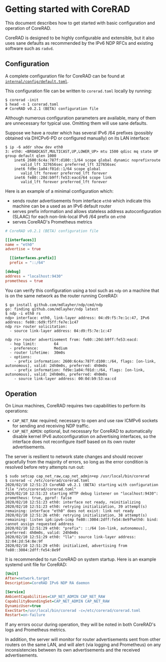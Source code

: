 # Getting started with CoreRAD

This document describes how to get started with basic configuration and
operation of CoreRAD.

CoreRAD is designed to be highly configurable and extensible, but it also uses
sane defaults as recommended by the IPv6 NDP RFCs and existing software such
as `radvd`.

## Configuration

A complete configuration file for CoreRAD can be found at [`internal/config/default.toml`](https://github.com/mdlayher/corerad/blob/master/internal/config/default.toml).

This configuration file can be written to `corerad.toml` locally by running:

```text
$ corerad -init
$ head -n 1 corerad.toml
# CoreRAD v0.2.1 (BETA) configuration file
```

Although numerous configuration parameters are available, many of them are
unnecessary for typical use. Omitting them will use sane defaults.

Suppose we have a router which has several IPv6 /64 prefixes (possibly obtained
via DHCPv6-PD or configured manually) on its LAN interface:

```
$ ip -6 addr show dev eth0
3: eth0: <BROADCAST,MULTICAST,UP,LOWER_UP> mtu 1500 qdisc mq state UP group default qlen 1000
    inet6 2600:6c4a:787f:d100::1/64 scope global dynamic noprefixroute
       valid_lft 327656sec preferred_lft 327656sec
    inet6 fd9e:1a04:f01d::1/64 scope global
       valid_lft forever preferred_lft forever
    inet6 fe80::20d:b9ff:fe53:eacd/64 scope link
       valid_lft forever preferred_lft forever
```

Here is an example of a minimal configuration which:

- sends router advertisements from interface `eth0` which indicate this machine
  can be a used as an IPv6 default router
- serves prefix information and allows stateless address autoconfiguration
  (SLAAC) for each non-link-local IPv6 /64 prefix on `eth0`
- serves CoreRAD's Prometheus metrics

```toml
# CoreRAD v0.2.1 (BETA) configuration file

[[interfaces]]
name = "eth0"
advertise = true

  [[interfaces.prefix]]
  prefix = "::/64"

[debug]
address = "localhost:9430"
prometheus = true
```

You can verify this configuration using a tool such as `ndp` on a machine that
is on the same network as the router running CoreRAD:

```text
$ go install github.com/mdlayher/ndp/cmd/ndp
go: finding github.com/mdlayher/ndp latest
$ ndp -i eth0 rs
ndp> interface: eth0, link-layer address: 04:d9:f5:7e:1c:47, IPv6 address: fe80::6d9:f5ff:fe7e:1c47
ndp rs> router solicitation:
  - source link-layer address: 04:d9:f5:7e:1c:47

ndp rs> router advertisement from: fe80::20d:b9ff:fe53:eacd:
  - hop limit:        64
  - preference:       Medium
  - router lifetime:  30m0s
  - options:
    - prefix information: 2600:6c4a:787f:d100::/64, flags: [on-link, autonomous], valid: 24h0m0s, preferred: 4h0m0s
    - prefix information: fd9e:1a04:f01d::/64, flags: [on-link, autonomous], valid: 24h0m0s, preferred: 4h0m0s
    - source link-layer address: 00:0d:b9:53:ea:cd
```

## Operation

On Linux machines, CoreRAD requires two capabilities to perform its operations:

- `CAP_NET_RAW`: required; necessary to open and use raw ICMPv6 sockets for
  sending and receiving NDP traffic.
- `CAP_NET_ADMIN`: optional, but necessary for CoreRAD to automatically disable
  kernel IPv6 autoconfiguration on advertising interfaces, so the interface does
  not reconfigure itself based on its own router advertisements.

The server is resilient to network state changes and should recover gracefully
from the majority of errors, so long as the error condition is resolved before
retry attempts run out:

```text
$ sudo setcap cap_net_raw,cap_net_admin+ep /usr/local/bin/corerad
$ corerad -c /etc/corerad/corerad.toml
2020/02/10 12:51:23 CoreRAD v0.2.1 (BETA) starting with configuration file "/etc/corerad/corerad.toml"
2020/02/10 12:51:23 starting HTTP debug listener on "localhost:9430": prometheus: true, pprof: false
2020/02/10 12:51:23 eth0: interface not ready, reinitializing
2020/02/10 12:51:23 eth0: retrying initialization, 39 attempt(s) remaining: interface "eth0" does not exist: link not ready
2020/02/10 12:51:26 eth0: retrying initialization, 38 attempt(s) remaining: listen ip6:ipv6-icmp fe80::3004:2dff:fe54:8e9f%eth0: bind: cannot assign requested address
2020/02/10 12:51:29 eth0: "prefix": ::/64 [on-link, autonomous], preferred: 4h0m0s, valid: 24h0m0s
2020/02/10 12:51:29 eth0: "lla": source link-layer address: 32:04:2d:54:8e:9f
2020/02/10 12:51:29 eth0: initialized, advertising from fe80::3004:2dff:fe54:8e9f
```

It is recommended to run CoreRAD on system startup. Here is an example systemd
unit file for CoreRAD:

```ini
[Unit]
After=network.target
Description=CoreRAD IPv6 NDP RA daemon

[Service]
AmbientCapabilities=CAP_NET_ADMIN CAP_NET_RAW
CapabilityBoundingSet=CAP_NET_ADMIN CAP_NET_RAW
DynamicUser=true
ExecStart=/usr/local/bin/corerad -c=/etc/corerad/corerad.toml
Restart=on-failure
```

If any errors occur during operation, they will be noted in both CoreRAD's logs
and Prometheus metrics.

In addition, the server will monitor for router advertisements sent from other
routers on the same LAN, and will alert (via logging and Prometheus) on any
inconsistencies between its own advertisements and the received advertisements.
